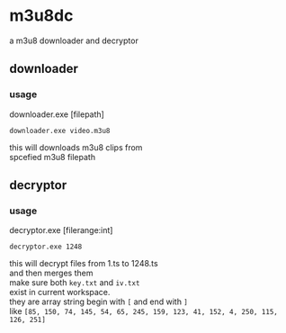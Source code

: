 # m3u8dc
a m3u8 downloader and decryptor


## downloader
### usage
downloader.exe [filepath]  
```
downloader.exe video.m3u8
```
this will downloads m3u8 clips from  
spcefied m3u8 filepath  


## decryptor
### usage
decryptor.exe [filerange:int]  
```
decryptor.exe 1248
```
this will decrypt files from 1.ts to 1248.ts  
and then merges them  
make sure both ```key.txt``` and ```iv.txt```  
exist in current workspace.  
they are array string begin with `[` and end with `]`  
like ```[85, 150, 74, 145, 54, 65, 245, 159, 123, 41, 152, 4, 250, 115, 126, 251]```